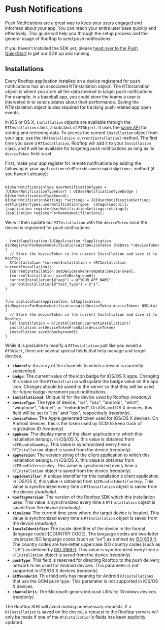 # Push Notifications

Push Notifications are a great way to keep your users engaged and informed about your app. You can reach your entire user base quickly and effectively. This guide will help you through the setup process and the general usage of Rooftop to send push notifications.

If you haven't installed the SDK yet, please [head over to the Push QuickStart](https://github.com/Rooftoptek/Rooftop-SDK-xOS) to get our SDK up and running.

## Installations

Every Rooftop application installed on a device registered for push notifications has an associated RTInstallation object. The RTInstallation object is where you store all the data needed to target push notifications. For example, in a baseball app, you could store the teams a user is interested in to send updates about their performance. Saving the RTInstallation object is also required for tracking push-related app open events.

In iOS or OS X, `Installation` objects are available through the `RTInstallation` class, a subclass of `RTObject`. It uses the [same API](#objects) for storing and retrieving data. To access the current `Installation` object from your app, use the `[RTInstallation currentInstallation]` method. The first time you save a `RTInstallation`, Rooftop will add it to your `Installation` class, and it will be available for targeting push notifications as long as its `deviceToken` field is set.

First, make your app register for remote notifications by adding the following in your `application:didFinishLaunchingWithOptions:` method (if you haven't already):

<pre><code class="objectivec">
UIUserNotificationType userNotificationTypes = (UIUserNotificationTypeAlert | UIUserNotificationTypeBadge | UIUserNotificationTypeSound);
UIUserNotificationSettings *settings = [UIUserNotificationSettings settingsForTypes:userNotificationTypes  categories:nil];
[application registerUserNotificationSettings:settings];
[application registerForRemoteNotifications];
</code></pre>

We will then update our `RTInstallation` with the `deviceToken` once the device is registered for push notifications:

<pre><code class="objectivec">
- (void)application:(UIApplication *)application didRegisterForRemoteNotificationsWithDeviceToken:(NSData *)deviceToken {
  // Store the deviceToken in the current Installation and save it to Rooftop
  RTInstallation *currentInstallation = [RTInstallation currentInstallation];
  [currentInstallation setDeviceTokenFromData:deviceToken];
  [currentInstallation saveInBackground];
  currentInstallation[@"app"] = @"YOUR_APP_NAME";
  currentInstallation[@"test_type"] = @"1";
}
</code></pre>
<pre><code class="swift">
func application(application: UIApplication, didRegisterForRemoteNotificationsWithDeviceToken deviceToken: NSData) {
  // Store the deviceToken in the current Installation and save it to Rooftop
  let installation = RTInstallation.currentInstallation()
  installation.setDeviceTokenFromData(deviceToken)
  installation.saveInBackground()
}
</code></pre>

While it is possible to modify a `RTInstallation` just like you would a `RTObject`, there are several special fields that help manage and target devices.

*   **`channels`**: An array of the channels to which a device is currently subscribed.
*   **`badge`**: The current value of the icon badge for iOS/OS X apps. Changing this value on the `RTInstallation` will update the badge value on the app icon. Changes should be saved to the server so that they will be used for future badge-increment push notifications.
*   **`installationId`**: Unique Id for the device used by Rooftop _(readonly)_.
*   **`deviceType`**: The type of device, "ios", "osx", "android", "winrt", "winphone", "dotnet", or "embedded". On iOS and OS X devices, this field will be set to "ios" and "osx", respectively _(readonly)_.
*   **`deviceToken`**: The Apple generated token used for iOS/OS X devices. On Android devices, this is the token used by GCM to keep track of registration ID _(readonly)_.
*   **`appName`**: The display name of the client application to which this installation belongs. In iOS/OS X, this value is obtained from `kCFBundleNameKey`. This value is synchronized every time a `RTInstallation` object is saved from the device _(readonly)_.
*   **`appVersion`**: The version string of the client application to which this installation belongs. In iOS/OS X, this value is obtained from `kCFBundleVersionKey`. This value is synchronized every time a `RTInstallation` object is saved from the device _(readonly)_.
*   **`appIdentifier`**: A unique identifier for this installation's client application. In iOS/OS X, this value is obtained from `kCFBundleIdentifierKey`. This value is synchronized every time a `RTInstallation` object is saved from the device _(readonly)_.
*   **`RooftopVersion`**: The version of the Rooftop SDK which this installation uses. This value is synchronized every time a `RTInstallation` object is saved from the device _(readonly)_.
*   **`timeZone`**: The current time zone where the target device is located. This value is synchronized every time a `RTInstallation` object is saved from the device _(readonly)_.
*   **`localeIdentifier`**: The locale identifier of the device in the format [language code]-[COUNTRY CODE]. The language codes are two-letter lowercase ISO language codes (such as "en") as defined by [ISO 639-1](http://en.wikipedia.org/wiki/ISO_639-1). The country codes are two-letter uppercase ISO country codes (such as "US") as defined by [ISO 3166-1]("http://en.wikipedia.org/wiki/ISO_3166-1_alpha-3"). This value is synchronized every time a `RTInstallation` object is saved from the device _(readonly)_.
*   **`pushType`**: This field is reserved for directing Rooftop to the push delivery network to be used for Android devices. This parameter is not supported in iOS/OS X devices _(readonly)_.
*   **`GCMSenderId`**: This field only has meaning for Android `RTInstallation`s that use the GCM push type. This parameter is not supported in iOS/OS X devices.
*   **`channelUris`**: The Microsoft-generated push URIs for Windows devices _(readonly)_.

The Rooftop SDK will avoid making unnecessary requests. If a `RTInstallation` is saved on the device, a request to the Rooftop servers will only be made if one of the `RTInstallation`'s fields has been explicitly updated.

